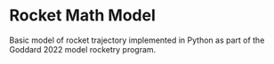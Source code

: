 # Rocket Math Model

Basic model of rocket trajectory implemented in Python as part of the Goddard 2022 model rocketry program.